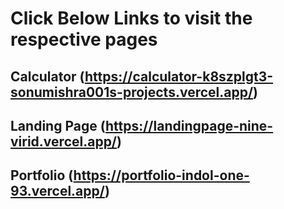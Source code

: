 # Click Below Links to visit the respective pages

## Calculator (https://calculator-k8szplgt3-sonumishra001s-projects.vercel.app/)

## Landing Page (https://landingpage-nine-virid.vercel.app/)

## Portfolio (https://portfolio-indol-one-93.vercel.app/)

